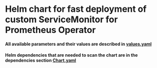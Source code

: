 # Helm chart for fast deployment of custom ServiceMonitor for Prometheus Operator

#### All available parameters and their values are described in [values.yaml](values.yaml)

#### Helm dependencies that are needed to scan the chart are in the dependencies section [Chart.yaml](Chart.yaml)